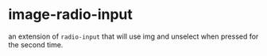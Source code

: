 # image-radio-input
an extension of `radio-input` that will use img and unselect when pressed for the second time.
